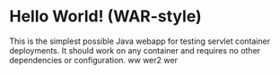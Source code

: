 Hello World! (WAR-style)
===============

This is the simplest possible Java webapp for testing servlet container deployments.  It should work on any container and requires no other dependencies or configuration.
ww
wer2
wer
